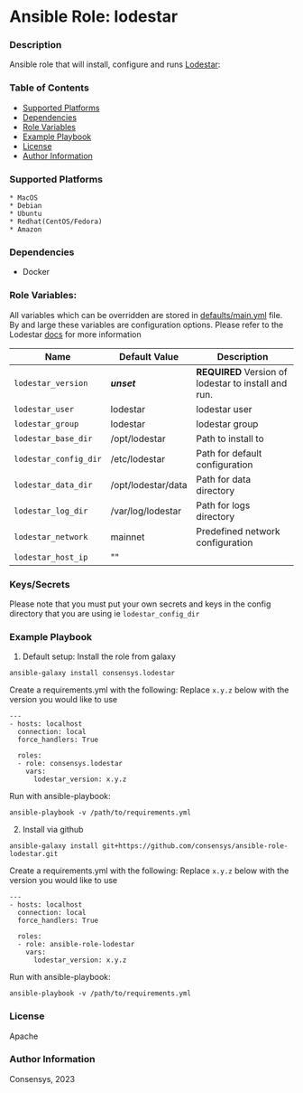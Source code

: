 # Ansible Role: lodestar

### Description
Ansible role that will install, configure and runs [Lodestar](https://chainsafe.github.io/lodestar/install/docker/):

### Table of Contents
  - [Supported Platforms](#supported-platforms)
  - [Dependencies](#dependencies)
  - [Role Variables](#role-variables)
  - [Example Playbook](#example-playbook)
  - [License](#license)
  - [Author Information](#author-information)

### Supported Platforms
```
* MacOS
* Debian
* Ubuntu
* Redhat(CentOS/Fedora)
* Amazon
```

### Dependencies

* Docker 

### Role Variables:

All variables which can be overridden are stored in [defaults/main.yml](defaults/main.yml) file. By and large these variables are configuration options. Please refer to the Lodestar [docs](https://chainsafe.github.io/lodestar/usage/beacon-management/) for more information

| Name                           | Default Value                      |  Description                                                                                                        |
|--------------------------------|------------------------------------|---------------------------------------------------------------------------------------------------------------------|
| `lodestar_version`             | ___unset___                        | __REQUIRED__ Version of lodestar to install and run.                                                                |
| `lodestar_user`                | lodestar                           | lodestar user                                                                                                       |
| `lodestar_group`               | lodestar                           | lodestar group                                                                                                      |
| `lodestar_base_dir`            | /opt/lodestar                      | Path to install to                                                                                                  |
| `lodestar_config_dir`          | /etc/lodestar                      | Path for default configuration                                                                                      |
| `lodestar_data_dir`            | /opt/lodestar/data                 | Path for data directory                                                                                             |
| `lodestar_log_dir`             | /var/log/lodestar                  | Path for logs directory                                                                                             |
| `lodestar_network`             | mainnet                            | Predefined network configuration                                                                                    |
| `lodestar_host_ip`             | ""                                 |                                                                                                                     |

### Keys/Secrets
Please note that you must put your own secrets and keys in the config directory that you are using ie `lodestar_config_dir`

### Example Playbook

1. Default setup:
Install the role from galaxy
```
ansible-galaxy install consensys.lodestar
```

Create a requirements.yml with the following:
Replace `x.y.z` below with the version you would like to use 
```
---
- hosts: localhost
  connection: local
  force_handlers: True

  roles:
  - role: consensys.lodestar
    vars:
      lodestar_version: x.y.z

```

Run with ansible-playbook:
```
ansible-playbook -v /path/to/requirements.yml
```


2. Install via github

```
ansible-galaxy install git+https://github.com/consensys/ansible-role-lodestar.git
```

Create a requirements.yml with the following:
Replace `x.y.z` below with the version you would like to use 
```
---
- hosts: localhost
  connection: local
  force_handlers: True

  roles:
  - role: ansible-role-lodestar
    vars:
      lodestar_version: x.y.z

```

Run with ansible-playbook:
```
ansible-playbook -v /path/to/requirements.yml
```


### License

Apache


### Author Information

Consensys, 2023
